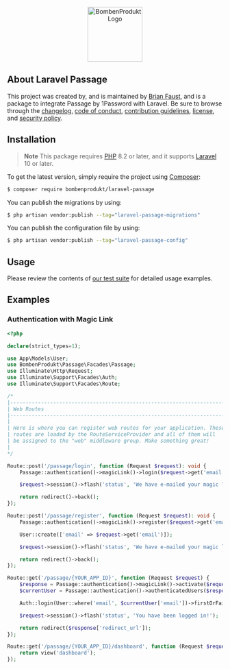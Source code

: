 <p align="center">
    <a href="https://bombenprodukt.com" target="_blank">
        <img src="https://raw.githubusercontent.com/faustbrian/assets/main/logo-text.svg" width="128" alt="BombenProdukt Logo" />
    </a>
</p>


## About Laravel Passage

This project was created by, and is maintained by [Brian Faust](https://github.com/faustbrian), and is a package to integrate Passage by 1Password with Laravel. Be sure to browse through the [changelog](CHANGELOG.md), [code of conduct](.github/CODE_OF_CONDUCT.md), [contribution guidelines](.github/CONTRIBUTING.md), [license](LICENSE), and [security policy](.github/SECURITY.md).

## Installation

> **Note**
> This package requires [PHP](https://www.php.net/) 8.2 or later, and it supports [Laravel](https://laravel.com/) 10 or later.

To get the latest version, simply require the project using [Composer](https://getcomposer.org/):

```bash
$ composer require bombenprodukt/laravel-passage
```

You can publish the migrations by using:

```bash
$ php artisan vendor:publish --tag="laravel-passage-migrations"
```

You can publish the configuration file by using:

```bash
$ php artisan vendor:publish --tag="laravel-passage-config"
```

## Usage

Please review the contents of [our test suite](/tests) for detailed usage examples.

## Examples

### Authentication with Magic Link

```php
<?php

declare(strict_types=1);

use App\Models\User;
use BombenProdukt\Passage\Facades\Passage;
use Illuminate\Http\Request;
use Illuminate\Support\Facades\Auth;
use Illuminate\Support\Facades\Route;

/*
|--------------------------------------------------------------------------
| Web Routes
|--------------------------------------------------------------------------
|
| Here is where you can register web routes for your application. These
| routes are loaded by the RouteServiceProvider and all of them will
| be assigned to the "web" middleware group. Make something great!
|
*/

Route::post('/passage/login', function (Request $request): void {
    Passage::authentication()->magicLink()->login($request->get('email'));

    $request->session()->flash('status', 'We have e-mailed your magic link!');

    return redirect()->back();
});

Route::post('/passage/register', function (Request $request): void {
    Passage::authentication()->magicLink()->register($request->get('email'));

    User::create(['email' => $request->get('email')]);

    $request->session()->flash('status', 'We have e-mailed your magic link!');

    return redirect()->back();
});

Route::get('/passage/{YOUR_APP_ID}', function (Request $request) {
    $response = Passage::authentication()->magicLink()->activate($request->query('psg_magic_link'));
    $currentUser = Passage::authentication()->authenticatedUsers($response['auth_token'])->currentUser();

    Auth::login(User::where('email', $currentUser['email'])->firstOrFail());

    $request->session()->flash('status', 'You have been logged in!');

    return redirect($response['redirect_url']);
});

Route::get('/passage/{YOUR_APP_ID}/dashboard', function (Request $request): void {
    return view('dashboard');
});
```
